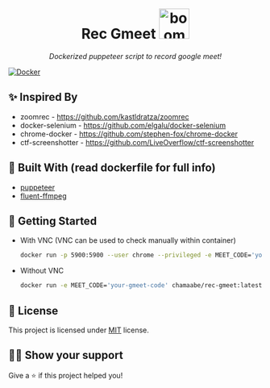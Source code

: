<h1 align="center">Rec Gmeet <img width="60px" src="https://sensa-co.s3-eu-west-1.amazonaws.com/emojis/camera.svg" alt="boomerang"/></h1>
<p align="center"><i>Dockerized puppeteer script to record google meet!</i></p>


[![Docker](https://github.com/Super-Chama/rec-gmeet/actions/workflows/docker-publish.yml/badge.svg)](https://github.com/Super-Chama/rec-gmeet/actions/workflows/docker-publish.yml)

## :sparkles: Inspired By
* zoomrec - https://github.com/kastldratza/zoomrec
* docker-selenium - https://github.com/elgalu/docker-selenium
* chrome-docker - https://github.com/stephen-fox/chrome-docker
* ctf-screenshotter - https://github.com/LiveOverflow/ctf-screenshotter

## :wrench: Built With (read dockerfile for full info)

* [puppeteer](https://pptr.dev)
* [fluent-ffmpeg](https://github.com/fluent-ffmpeg/node-fluent-ffmpeg)

## :running: Getting Started

* With VNC (VNC can be used to check manually within container)
  ```sh
  docker run -p 5900:5900 --user chrome --privileged -e MEET_CODE='your-gmeet-code' chamaabe/rec-gmeet:latest
  ```
* Without VNC
  ```sh
  docker run -e MEET_CODE='your-gmeet-code' chamaabe/rec-gmeet:latest
  ```

## :pencil: License

This project is licensed under [MIT](https://opensource.org/licenses/MIT) license.

## :man_astronaut: Show your support

Give a :star: if this project helped you!
